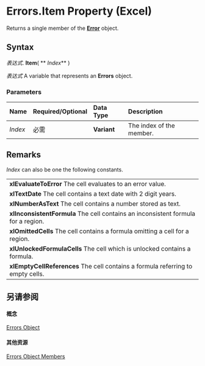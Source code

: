 
# Errors.Item Property (Excel)

Returns a single member of the  **[Error](bc8c4e3c-c831-58fd-c367-4246ad510ba9.md)** object.


## Syntax

 _表达式_. **Item**( ** _Index_** )

 _表达式_ A variable that represents an **Errors** object.


### Parameters



|**Name**|**Required/Optional**|**Data Type**|**Description**|
|:-----|:-----|:-----|:-----|
| _Index_|必需|**Variant**|The index of the member.|

## Remarks

 _Index_ can also be one the following constants.


||
|:-----|
|**xlEvaluateToError** The cell evaluates to an error value.|
|**xlTextDate** The cell contains a text date with 2 digit years.|
|**xlNumberAsText** The cell contains a number stored as text.|
|**xlInconsistentFormula** The cell contains an inconsistent formula for a region.|
|**xlOmittedCells** The cell contains a formula omitting a cell for a region.|
|**xlUnlockedFormulaCells** The cell which is unlocked contains a formula.|
|**xlEmptyCellReferences** The cell contains a formula referring to empty cells.|

## 另请参阅


#### 概念


[Errors Object](d2b50bbf-2685-fc5f-74c5-fa8bb9955f2a.md)
#### 其他资源


[Errors Object Members](http://msdn.microsoft.com/library/0f601644-7675-bd01-b085-b7d31dd9c86d%28Office.15%29.aspx)